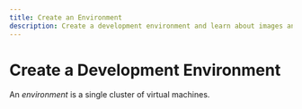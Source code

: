 ```yaml
---
title: Create an Environment
description: Create a development environment and learn about images and environment types.
---
```


# Create a Development Environment

An _environment_ is a single cluster of virtual machines.
